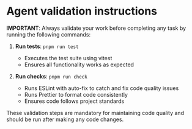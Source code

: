 # Agent validation instructions

**IMPORTANT**: Always validate your work before completing any task by running the following commands:

1. **Run tests**: `pnpm run test`
   - Executes the test suite using vitest
   - Ensures all functionality works as expected

2. **Run checks**: `pnpm run check` 
   - Runs ESLint with auto-fix to catch and fix code quality issues
   - Runs Prettier to format code consistently
   - Ensures code follows project standards

These validation steps are mandatory for maintaining code quality and should be run after making any code changes.
